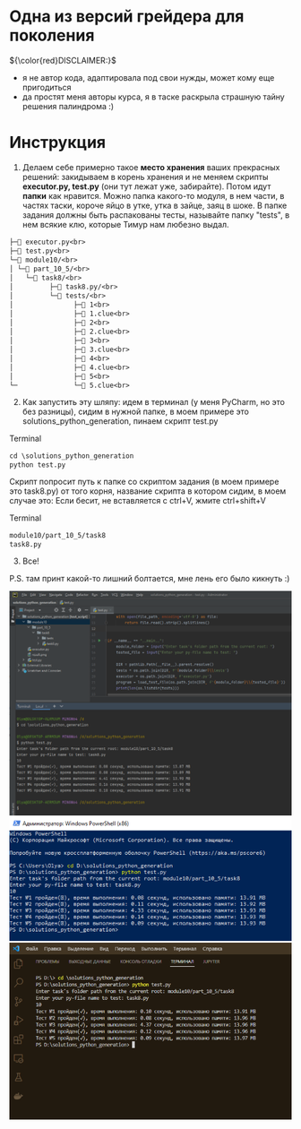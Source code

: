 # Одна из версий грейдера для поколения

${\color{red}DISCLAIMER:}$
* я не автор кода, адаптировала под свои нужды, может кому еще пригодиться
* да простят меня авторы курса, я в таске раскрыла страшную тайну решения палиндрома :)

# Инструкция
1. Делаем себе примерно такое **место хранения** ваших прекрасных решений: закидываем в корень хранения и не меняем скрипты **executor.py, test.py** (они тут лежат уже, забирайте). Потом идут **папки** как нравится. Можно папка какого-то модуля, в нем части, в частях таски, короче яйцо в утке, утка в зайце, заяц в шоке. В папке задания должны быть распакованы тесты, называйте папку "tests", в нем всякие клю, которые Тимур нам любезно выдал.

```📁 solutions_python_generation/<br>
├─📄 executor.py<br>
├─📄 test.py<br>
└─📁 module10/<br>
│ └─📁 part_10_5/<br>
│   └─📁 task8/<br>
│         ├─📄 task8.py/<br>
│         └─📁 tests/<br>
│               ├─📄 1<br>
│               ├─📄 1.clue<br>
│               ├─📄 2<br>
│               ├─📄 2.clue<br>
│               ├─📄 3<br>
│               ├─📄 3.clue<br>
│               ├─📄 4<br>
│               ├─📄 4.clue<br>
│               ├─📄 5<br>
└─              └─📄 5.clue<br>
```
2. Как запустить эту шляпу: идем в терминал (у меня PyCharm, но это без разницы), сидим в нужной папке, в моем примере это solutions_python_generation, пинаем скрипт test.py

Terminal

    cd \solutions_python_generation
    python test.py

Скрипт попросит путь к папке со скриптом задания (в моем примере это task8.py) от того корня, название скрипта в котором сидим, в моем случае это:
Если бесит, не вставляется с ctrl+V, жмите ctrl+shift+V

Terminal

    module10/part_10_5/task8
    task8.py

3. Все!

P.S. там принт какой-то лишний болтается, мне лень его было кикнуть :)

<img src="https://github.com/PavloOps/pygen_grader/blob/main/result_pycharm.png" width="800"/>
<img src="https://github.com/PavloOps/pygen_grader/blob/main/result_shell.png" width="800"/>
<img src="https://github.com/PavloOps/pygen_grader/blob/main/result_vscode.png" width="800"/>
